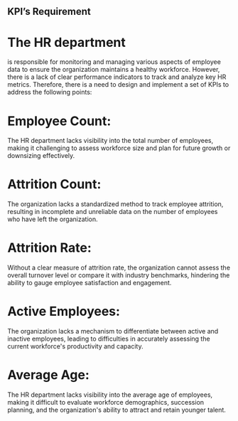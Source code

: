 ## KPI’s Requirement

# The HR department
is responsible for monitoring and managing various aspects of employee data to ensure the organization maintains a healthy workforce. However, there is a lack of clear performance indicators to track and analyze key HR metrics. Therefore, there is a need to design and implement a set of KPIs to address the following points:

# Employee Count:
The HR department lacks visibility into the total number of employees, making it challenging to assess workforce size and plan for future growth or downsizing effectively.

# Attrition Count:
The organization lacks a standardized method to track employee attrition, resulting in incomplete and unreliable data on the number of employees who have left the organization.

# Attrition Rate:
Without a clear measure of attrition rate, the organization cannot assess the overall turnover level or compare it with industry benchmarks, hindering the ability to gauge employee satisfaction and engagement.

# Active Employees:
The organization lacks a mechanism to differentiate between active and inactive employees, leading to difficulties in accurately assessing the current workforce's productivity and capacity.

# Average Age:
The HR department lacks visibility into the average age of employees, making it difficult to evaluate workforce demographics, succession planning, and the organization's ability to attract and retain younger talent.

